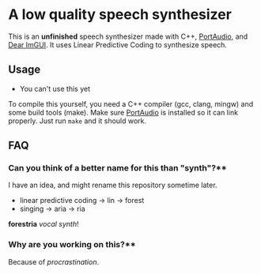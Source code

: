 # A low quality speech synthesizer

This is an **unfinished** speech synthesizer made with C\+\+, [PortAudio](https://www.portaudio.com/), and [Dear ImGUI](https://www.dearimgui.com/). It uses Linear Predictive Coding to synthesize speech.

## Usage

- You can't use this yet

To compile this yourself, you need a C++ compiler (gcc, clang, mingw) and some build tools (make). Make sure [PortAudio](https://www.portaudio.com/) is installed so it can link properly. Just run `make` and it should work.

## FAQ

### Can you think of a better name for this than "synth"?**

I have an idea, and might rename this repository sometime later.

- linear predictive coding &rarr; lin &rarr; forest
- singing &rarr; aria &rarr; ria

**forestria** *vocal synth*!

### Why are you working on this?**

Because of *procrastination*.

